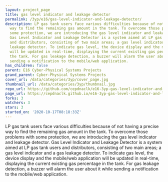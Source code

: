 ```yaml
---
layout: project_page
title: gas level indicator and leakage detector
permalink: /3yp/e16/gas-level-indicator-and-leakage-detector/
description: LP gas tank users face various difficulties because of not having a precise
  way to find the remaining gas amount in the tank. To overcome those problems with
  some protection, we are introducing the gas level indicator and leakage detector.
  Gas Level Indicator and Leakage Detector is a system aimed at LP gas tank users
  and distributors, consisting of two main areas; a gas level indicator and a gas
  leakage detector. To indicate gas level, the device display and the mobile/web application
  will be updated in real-time, displaying the current existing gas percentage in
  the tank. For gas leakage detection, a buzzer will alarm the user about it while
  sending a notification to the mobile/web application.
has_children: false
parent: E16 Cyber-Physical Systems Projects
grand_parent: Cyber-Physical Systems Projects
cover_url: /data/categories/3yp/cover_page.jpg
thumbnail_url: /data/categories/3yp/thumbnail.jpg
repo_url: https://github.com/cepdnaclk/e16-3yp-gas-level-indicator-and-leakage-detector
page_url: https://cepdnaclk.github.io/e16-3yp-gas-level-indicator-and-leakage-detector
forks: 3
watchers: 3
stars: 3
started_on: '2020-10-17T08:18:33Z'
---
```


LP gas tank users face various difficulties because of not having a precise way to find the remaining gas amount in the tank. To overcome those problems with some protection, we are introducing the gas level indicator and leakage detector. Gas Level Indicator and Leakage Detector is a system aimed at LP gas tank users and distributors, consisting of two main areas; a gas level indicator and a gas leakage detector. To indicate gas level, the device display and the mobile/web application will be updated in real-time, displaying the current existing gas percentage in the tank. For gas leakage detection, a buzzer will alarm the user about it while sending a notification to the mobile/web application.